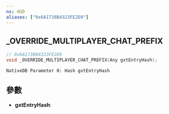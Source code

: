 ```yaml
---
ns: HUD
aliases: ["0x6A1738B4323FE2D9"]
---
```

## _OVERRIDE_MULTIPLAYER_CHAT_PREFIX

```c
// 0x6A1738B4323FE2D9
void _OVERRIDE_MULTIPLAYER_CHAT_PREFIX(Any gxtEntryHash);
```

```
NativeDB Parameter 0: Hash gxtEntryHash
```

## 參數
* **gxtEntryHash**: 

